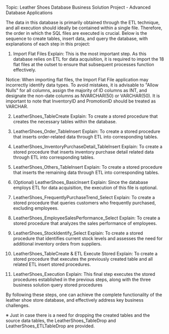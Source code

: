 Topic: Leather Shoes Database Business Solution Project - Advanced Database Applications

The data in this database is primarily obtained through the ETL technique, and all execution should ideally be contained within a single file. Therefore, the order in which the SQL files are executed is crucial. Below is the sequence to create tables, insert data, and query the database, with explanations of each step in this project:

1. Import Flat Files
Explain: This is the most important step. As this database relies on ETL for data acquisition, it is required to import the 18 flat files at the outset to ensure that subsequent processes function effectively.  

Notice: When importing flat files, the Import Flat File application may incorrectly identify data types. To avoid mistakes, it is advisable to "Allow Nulls" for all columns, assign the majority of ID columns as INT, and designate the non-date columns as NVARCHAR(50) or VARCHAR(50). It is important to note that InventoryID and PromotionID should be treated as VARCHAR.  

2. LeatherShoes_TableCreate
Explain: To create a stored procedure that creates the necessary tables within the database.

3. LeatherShoes_Order_TableInsert
Explain: To create a stored procedure that inserts order-related data through ETL into corresponding tables.

4. LeatherShoes_InventoryPurchaseDetail_TableInsert
Explain: To create a stored procedure that inserts inventory purchase detail related data through ETL into corresponding tables.

5. LeatherShoes_Others_TableInsert
Explain: To create a stored procedure that inserts the remaining data through ETL into corresponding tables.

6. (Optional) LeatherShoes_BasicInsert 
Explain: Since the database employs ETL for data acquisition, the execution of this file is optional. 

7. LeatherShoes_FrequentlyPurchaseTrend_Select
Explain: To create a stored procedure that queries customers who frequently purchased, excluding employees.

8. LeatherShoes_EmployeeSalesPerformance_Select
Explain: To create a stored procedure that analyzes the sales performance of employees.

9. LeatherShoes_StockIdentify_Select
Explain: To create a stored procedure that identifies current stock levels and assesses the need for additional inventory orders from suppliers.

10. LeatherShoes_TableCreate & ETL Execute Stored
Explain: To create a stored procedure that executes the previously created table and all related ETL insert stored procedures.

11. LeatherShoes_Execution
Explain: This final step executes the stored procedures established in the previous steps, along with the three business solution query stored procedures

By following these steps, one can achieve the complete functionality of the leather shoe store database, and effectively address key business challenges.

※ Just in case there is a need for dropping the created tables and the source data tables, the LeatherShoes_TableDrop and LeatherShoes_ETLTableDrop are provided.
